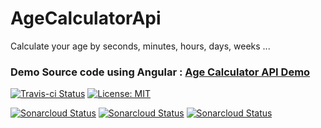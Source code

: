 # AgeCalculatorApi
Calculate your age by seconds, minutes, hours, days, weeks ...

### Demo Source code using Angular : [Age Calculator API Demo](https://github.com/barrouh/AgeCalculatorApiDemo)


[![Travis-ci Status](https://travis-ci.org/barrouh/AgeCalculatorApi.svg?branch=master)](https://travis-ci.org/barrouh/AgeCalculatorApi) [![License: MIT](https://img.shields.io/badge/License-MIT-yellow.svg)](https://opensource.org/licenses/MIT)

[![Sonarcloud Status](https://sonarcloud.io/api/project_badges/measure?project=barrouh_AgeCalculatorApi&metric=alert_status)](https://sonarcloud.io/dashboard?id=barrouh_AgeCalculatorApi) [![Sonarcloud Status](https://sonarcloud.io/api/project_badges/measure?project=barrouh_AgeCalculatorApi&metric=reliability_rating)](https://sonarcloud.io/dashboard?id=barrouh_AgeCalculatorApi) [![Sonarcloud Status](https://sonarcloud.io/api/project_badges/measure?project=barrouh_AgeCalculatorApi&metric=sqale_rating)](https://sonarcloud.io/dashboard?id=barrouh_AgeCalculatorApi) 

